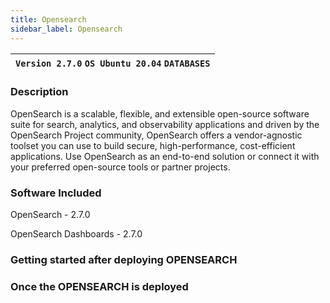 ```yaml
---
title: Opensearch
sidebar_label: Opensearch
---
```


|**`Version 2.7.0` `OS Ubuntu 20.04` `DATABASES`**|
|-------------------------------------------------|

### Description

OpenSearch is a scalable, flexible, and extensible open-source software suite for search, analytics, and observability applications and driven by the OpenSearch Project community, OpenSearch offers a vendor-agnostic toolset you can use to build secure, high-performance, cost-efficient applications. Use OpenSearch as an end-to-end solution or connect it with your preferred open-source tools or partner projects.

### Software Included

OpenSearch - 2.7.0

OpenSearch Dashboards - 2.7.0

### Getting started after deploying OPENSEARCH

### Once the OPENSEARCH is deployed
